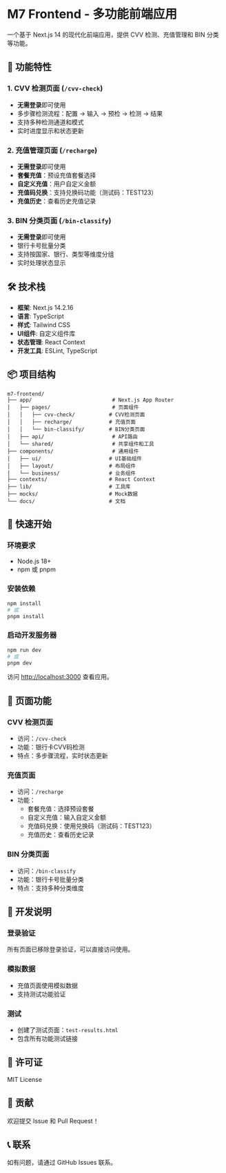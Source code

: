 # M7 Frontend - 多功能前端应用

一个基于 Next.js 14 的现代化前端应用，提供 CVV 检测、充值管理和 BIN 分类等功能。

## 🚀 功能特性

### 1. CVV 检测页面 (`/cvv-check`)
- **无需登录**即可使用
- 多步骤检测流程：配置 → 输入 → 预检 → 检测 → 结果
- 支持多种检测通道和模式
- 实时进度显示和状态更新

### 2. 充值管理页面 (`/recharge`)
- **无需登录**即可使用
- **套餐充值**：预设充值套餐选择
- **自定义充值**：用户自定义金额
- **充值码兑换**：支持兑换码功能（测试码：TEST123）
- **充值历史**：查看历史充值记录

### 3. BIN 分类页面 (`/bin-classify`)
- **无需登录**即可使用
- 银行卡号批量分类
- 支持按国家、银行、类型等维度分组
- 实时处理状态显示

## 🛠️ 技术栈

- **框架**: Next.js 14.2.16
- **语言**: TypeScript
- **样式**: Tailwind CSS
- **UI组件**: 自定义组件库
- **状态管理**: React Context
- **开发工具**: ESLint, TypeScript

## 📦 项目结构

```
m7-frontend/
├── app/                          # Next.js App Router
│   ├── pages/                    # 页面组件
│   │   ├── cvv-check/           # CVV检测页面
│   │   ├── recharge/            # 充值页面
│   │   └── bin-classify/        # BIN分类页面
│   ├── api/                      # API路由
│   └── shared/                   # 共享组件和工具
├── components/                   # 通用组件
│   ├── ui/                      # UI基础组件
│   ├── layout/                  # 布局组件
│   └── business/                # 业务组件
├── contexts/                    # React Context
├── lib/                         # 工具库
├── mocks/                       # Mock数据
└── docs/                        # 文档
```

## 🚀 快速开始

### 环境要求
- Node.js 18+
- npm 或 pnpm

### 安装依赖
```bash
npm install
# 或
pnpm install
```

### 启动开发服务器
```bash
npm run dev
# 或
pnpm dev
```

访问 [http://localhost:3000](http://localhost:3000) 查看应用。

## 📱 页面功能

### CVV 检测页面
- 访问：`/cvv-check`
- 功能：银行卡CVV码检测
- 特点：多步骤流程，实时状态更新

### 充值页面
- 访问：`/recharge`
- 功能：
  - 套餐充值：选择预设套餐
  - 自定义充值：输入自定义金额
  - 充值码兑换：使用兑换码（测试码：TEST123）
  - 充值历史：查看历史记录

### BIN 分类页面
- 访问：`/bin-classify`
- 功能：银行卡号批量分类
- 特点：支持多种分类维度

## 🔧 开发说明

### 登录验证
所有页面已移除登录验证，可以直接访问使用。

### 模拟数据
- 充值页面使用模拟数据
- 支持测试功能验证

### 测试
- 创建了测试页面：`test-results.html`
- 包含所有功能测试链接

## 📄 许可证

MIT License

## 🤝 贡献

欢迎提交 Issue 和 Pull Request！

## 📞 联系

如有问题，请通过 GitHub Issues 联系。

